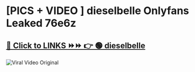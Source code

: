 
 # [PICS + VIDEO ] dieselbelle Onlyfans Leaked 76e6z

## <h2><a href="https://clipsfans.com/dieselbelle&ref=git">🔗 Click to LINKS ⏩⏩ 👉 🟢 dieselbelle </a></h2>

<a href="https://clipsfans.com/dieselbelle&ref=git" rel="nofollow" data-target="animated-image.originalLink"><img src="https://i.ibb.co.com/xMMVF88/686577567.gif" alt="Viral Video Original" style="max-width: 100%; display: inline-block;" data-target="animated-image.originalImage"></a>

